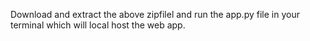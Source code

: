 Download and extract the above zipfilel and run the app.py file in your terminal which will local host the web app.

